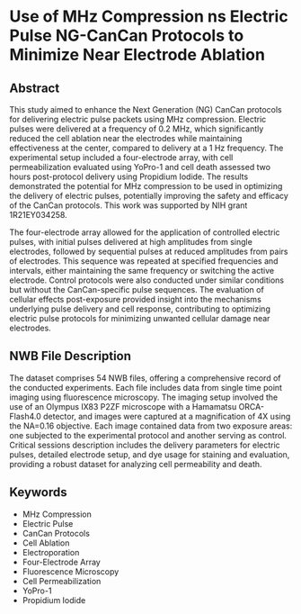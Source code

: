 # Use of MHz Compression ns Electric Pulse NG-CanCan Protocols to Minimize Near Electrode Ablation

## Abstract

This study aimed to enhance the Next Generation (NG) CanCan protocols for delivering electric pulse packets using MHz compression. Electric pulses were delivered at a frequency of 0.2 MHz, which significantly reduced the cell ablation near the electrodes while maintaining effectiveness at the center, compared to delivery at a 1 Hz frequency. The experimental setup included a four-electrode array, with cell permeabilization evaluated using YoPro-1 and cell death assessed two hours post-protocol delivery using Propidium Iodide. The results demonstrated the potential for MHz compression to be used in optimizing the delivery of electric pulses, potentially improving the safety and efficacy of the CanCan protocols. This work was supported by NIH grant 1R21EY034258.

The four-electrode array allowed for the application of controlled electric pulses, with initial pulses delivered at high amplitudes from single electrodes, followed by sequential pulses at reduced amplitudes from pairs of electrodes. This sequence was repeated at specified frequencies and intervals, either maintaining the same frequency or switching the active electrode. Control protocols were also conducted under similar conditions but without the CanCan-specific pulse sequences. The evaluation of cellular effects post-exposure provided insight into the mechanisms underlying pulse delivery and cell response, contributing to optimizing electric pulse protocols for minimizing unwanted cellular damage near electrodes.

## NWB File Description

The dataset comprises 54 NWB files, offering a comprehensive record of the conducted experiments. Each file includes data from single time point imaging using fluorescence microscopy. The imaging setup involved the use of an Olympus IX83 P2ZF microscope with a Hamamatsu ORCA-Flash4.0 detector, and images were captured at a magnification of 4X using the NA=0.16 objective. Each image contained data from two exposure areas: one subjected to the experimental protocol and another serving as control. Critical sessions description includes the delivery parameters for electric pulses, detailed electrode setup, and dye usage for staining and evaluation, providing a robust dataset for analyzing cell permeability and death.

## Keywords

- MHz Compression
- Electric Pulse
- CanCan Protocols
- Cell Ablation
- Electroporation
- Four-Electrode Array
- Fluorescence Microscopy
- Cell Permeabilization
- YoPro-1
- Propidium Iodide